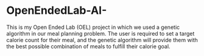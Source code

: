 # OpenEndedLab-AI-
This is my Open Ended Lab (OEL) project in which we used a genetic algorithm in our meal planning problem. The user is required to set a target calorie count for their meal, and the genetic algorithm will provide them with the best possible combination of meals to fulfill their calorie goal.
